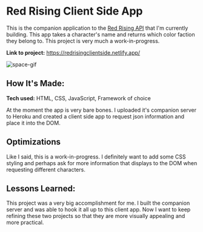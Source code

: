 # Red Rising Client Side App
This is the companion application to the <a href="https://github.com/michellelavergne/red-rising-api">Red Rising API</a> that I'm currently building. This app takes a character's name and returns which color faction they belong to. This project is very much a work-in-progress.

**Link to project:** https://redrisingclientside.netlify.app/

![space-gif](https://media.giphy.com/media/TZf4ZyXb0lXXi/giphy.gif)

## How It's Made:

**Tech used:** HTML, CSS, JavaScript, Framework of choice

At the moment the app is very bare bones. I uploaded it's companion server to Heroku and created a client side app to request json information and place it into the DOM.

## Optimizations

Like I said, this is a work-in-progress. I definitely want to add some CSS styling and perhaps ask for more information that displays to the DOM when requesting different characters. 

## Lessons Learned:

This project was a very big accomplishment for me. I built the companion server and was able to hook it all up to this client app. Now I want to keep refining these two projects so that they are more visually appealing and more practical.




